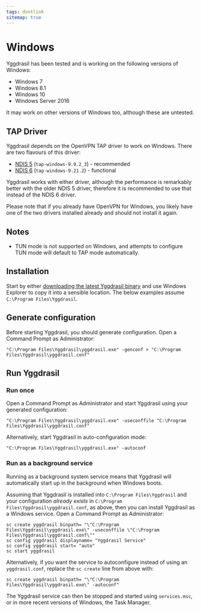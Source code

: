 ```yaml
---
tags: dontlink
sitemap: true
---
```


# Windows

Yggdrasil has been tested and is working on the following versions of Windows:

- Windows 7
- Windows 8.1
- Windows 10
- Windows Server 2016

It may work on other versions of Windows too, although these are untested.

## TAP Driver

Yggdrasil depends on the OpenVPN TAP driver to work on Windows. There are two flavours of this driver:

- [NDIS 5](https://swupdate.openvpn.org/community/releases/tap-windows-9.9.2_3.exe) (`tap-windows-9.9.2_3`) - recommended
- [NDIS 6](https://swupdate.openvpn.org/community/releases/tap-windows-9.21.2.exe) (`tap-windows-9.21.2`) - functional

Yggdrasil works with either driver, although the performance is remarkably better with the older NDIS 5 driver, therefore it is recommended to use that instead of the NDIS 6 driver.

Please note that if you already have OpenVPN for Windows, you likely have one of the two drivers installed already and should not install it again.

## Notes

- TUN mode is not supported on Windows, and attempts to configure TUN mode will default to TAP mode automatically.

## Installation

Start by either [downloading the latest Yggdrasil binary](https://circleci.com/api/v1.1/project/github/yggdrasil-network/yggdrasil-go/latest/artifacts) and use Windows Explorer to copy it into a sensible location. The below examples assume `C:\Program Files\Yggdrasil`.

## Generate configuration

Before starting Yggdrasil, you should generate configuration. Open a Command Prompt as Administrator:
```
"C:\Program Files\Yggdrasil\yggdrasil.exe" -genconf > "C:\Program Files\Yggdrasil\yggdrasil.conf"
```

## Run Yggdrasil

### Run once

Open a Command Prompt as Administrator and start Yggdrasil using your generated configuration:
```
"C:\Program Files\Yggdrasil\yggdrasil.exe" -useconffile "C:\Program Files\Yggdrasil\yggdrasil.conf"
```
Alternatively, start Yggdrasil in auto-configuration mode:
```
"C:\Program Files\Yggdrasil\yggdrasil.exe" -autoconf
```

### Run as a background service

Running as a background system service means that Yggdrasil will automatically start up in the background when Windows boots.

Assuming that Yggdrasil is installed into `C:\Program Files\Yggdrasil` and your configuration *already exists* in `C:\Program Files\Yggdrasil\yggdrasil.conf`, as above, then you can install Yggdrasil as a Windows service. Open a Command Prompt as Administrator:
```
sc create yggdrasil binpath= "\"C:\Program Files\Yggdrasil\yggdrasil.exe\" -useconffile \"C:\Program Files\Yggdrasil\yggdrasil.conf\""
sc config yggdrasil displayname= "Yggdrasil Service"
sc config yggdrasil start= "auto"
sc start yggdrasil
```
Alternatively, if you want the service to autoconfigure instead of using an `yggdrasil.conf`, replace the `sc create` line from above with:
  ```
  sc create yggdrasil binpath= "\"C:\Program Files\Yggdrasil\yggdrasil.exe\" -autoconf"
  ```

The Yggdrasil service can then be stopped and started using `services.msc`, or in more recent versions of Windows, the Task Manager.
